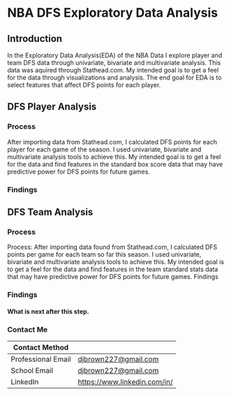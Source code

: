 # NBA DFS Exploratory Data Analysis

## Introduction
In the Exploratory Data Analysis(EDA) of the NBA Data I explore player and team DFS data through univariate, bivariate and multivariate analysis. This data was aquired through Stathead.com. My intended goal is to get a feel for the data through visualizations and analysis. The end goal for EDA is to select features that affect DFS points for each player. 

## DFS Player Analysis

### Process
After importing data from Stathead.com, I calculated DFS points for each player for each game of the season. I used univariate, bivariate and multivariate analysis tools to achieve this. My intended goal is to get a feel for the data and find features in the standard box score data that may have predictive power for DFS points for future games.
### Findings

## DFS Team Analysis

### Process
Process: After importing data found from Stathead.com, I calculated DFS points per game for each team so far this season. I used univariate, bivariate and multivariate analysis tools to achieve this. My intended goal is to get a feel for the data and find features in the team standard stats data that may have predictive power for DFS points for future games.
Findings
### Findings


#### What is next after this step.



### Contact Me

| Contact Method |  |
| --- | --- |
| Professional Email | djbrown227@gmail.com |
| School Email | djbrown227@gmail.com |
| LinkedIn | https://www.linkedin.com/in/ |

